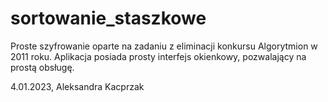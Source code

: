 # sortowanie_staszkowe
Proste szyfrowanie oparte na zadaniu z eliminacji konkursu Algorytmion w 2011 roku. Aplikacja posiada prosty interfejs okienkowy, pozwalający na prostą obsługę.

4.01.2023, Aleksandra Kacprzak
